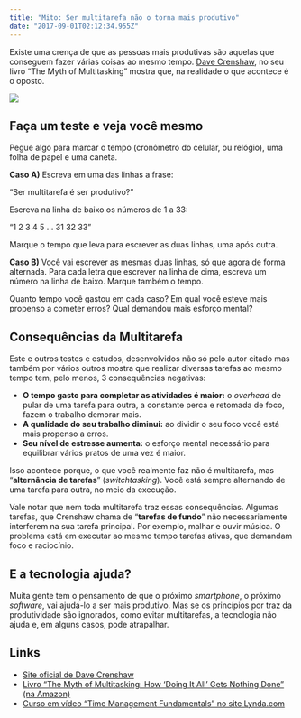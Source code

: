 ```yaml
---
title: "Mito: Ser multitarefa não o torna mais produtivo"
date: "2017-09-01T02:12:34.955Z"
---
```

Existe uma crença de que as pessoas mais produtivas são aquelas que conseguem fazer várias coisas ao mesmo tempo. [Dave Crenshaw](http://www.davecrenshaw.com/), no seu livro “The Myth of Multitasking” mostra que, na realidade o que acontece é o oposto.

![](./0_x8me9t8iNAhAFW3.jpg)

## Faça um teste e veja você mesmo

Pegue algo para marcar o tempo (cronômetro do celular, ou relógio), uma folha de papel e uma caneta.

**Caso A)** Escreva em uma das linhas a frase:

“Ser multitarefa é ser produtivo?”

Escreva na linha de baixo os números de 1 a 33:

“1 2 3 4 5 … 31 32 33”

Marque o tempo que leva para escrever as duas linhas, uma após outra.

**Caso B)** Você vai escrever as mesmas duas linhas, só que agora de forma alternada. Para cada letra que escrever na linha de cima, escreva um número na linha de baixo. Marque também o tempo.

Quanto tempo você gastou em cada caso? Em qual você esteve mais propenso a cometer erros? Qual demandou mais esforço mental?

## Consequências da Multitarefa

Este e outros testes e estudos, desenvolvidos não só pelo autor citado mas também por vários outros mostra que realizar diversas tarefas ao mesmo tempo tem, pelo menos, 3 consequências negativas:

*   **O tempo gasto para completar as atividades é maior:** o _overhead_ de pular de uma tarefa para outra, a constante perca e retomada de foco, fazem o trabalho demorar mais.
*   **A qualidade do seu trabalho diminui:** ao dividir o seu foco você está mais propenso a erros.
*   **Seu nível de estresse aumenta:** o esforço mental necessário para equilibrar vários pratos de uma vez é maior.

Isso acontece porque, o que você realmente faz não é multitarefa, mas “**alternância de tarefas**” (_switchtasking_). Você está sempre alternando de uma tarefa para outra, no meio da execução.

Vale notar que nem toda multitarefa traz essas consequências. Algumas tarefas, que Crenshaw chama de “**tarefas de fundo**” não necessariamente interferem na sua tarefa principal. Por exemplo, malhar e ouvir música. O problema está em executar ao mesmo tempo tarefas ativas, que demandam foco e raciocínio.

## E a tecnologia ajuda?

Muita gente tem o pensamento de que o próximo _smartphone_, o próximo _software_, vai ajudá-lo a ser mais produtivo. Mas se os princípios por traz da produtividade são ignorados, como evitar multitarefas, a tecnologia não ajuda e, em alguns casos, pode atrapalhar.

## Links

*   [Site oficial de Dave Crenshaw](http://www.davecrenshaw.com/)
*   [Livro “The Myth of Multitasking: How ‘Doing It All’ Gets Nothing Done” (na Amazon)](http://www.amazon.com/The-Myth-Multitasking-Doing-Nothing/dp/0470372257)
*   [Curso em vídeo “Time Management Fundamentals” no site Lynda.com](https://www.lynda.com/Business-Skills-tutorials/Time-Management-Fundamentals/397387-2.html)